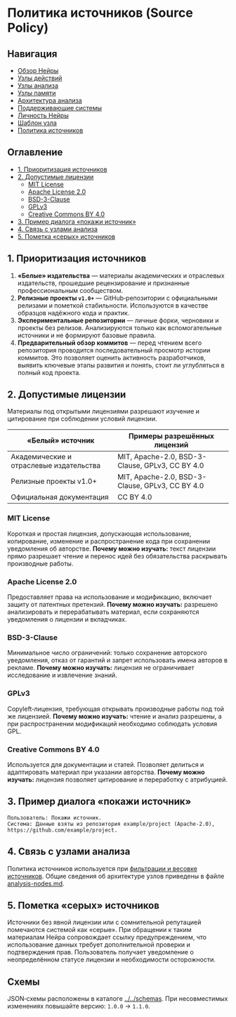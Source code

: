 # Политика источников (Source Policy)

## Навигация
- [Обзор Нейры](README.md)
- [Узлы действий](action-nodes.md)
- [Узлы анализа](analysis-nodes.md)
- [Узлы памяти](memory-nodes.md)
- [Архитектура анализа](analysis-architecture.md)
- [Поддерживающие системы](support-systems.md)
- [Личность Нейры](personality.md)
- [Шаблон узла](node-template.md)
- [Политика источников](source-policy.md)


## Оглавление
- [1. Приоритизация источников](#1-приоритизация-источников)
- [2. Допустимые лицензии](#2-допустимые-лицензии)
  - [MIT License](#mit-license)
  - [Apache License 2.0](#apache-license-20)
  - [BSD-3-Clause](#bsd-3-clause)
  - [GPLv3](#gplv3)
  - [Creative Commons BY 4.0](#creative-commons-by-40)
- [3. Пример диалога «покажи источник»](#3-пример-диалога-покажи-источник)
- [4. Связь с узлами анализа](#4-связь-с-узлами-анализа)
- [5. Пометка «серых» источников](#5-пометка-серых-источников)

## 1. Приоритизация источников
1. **«Белые» издательства** — материалы академических и отраслевых издательств, прошедшие рецензирование и признанные профессиональным сообществом.
2. **Релизные проекты `v1.0+`** — GitHub‑репозитории с официальными релизами и пометкой стабильности. Используются в качестве образцов надёжного кода и практик.
3. **Экспериментальные репозитории** — личные форки, черновики и проекты без релизов. Анализируются только как вспомогательные источники и не формируют базовые правила.
4. **Предварительный обзор коммитов** — перед чтением всего репозитория проводится последовательный просмотр истории коммитов. Это позволяет оценить активность разработчиков, выявить ключевые этапы развития и понять, стоит ли углубляться в полный код проекта.

## 2. Допустимые лицензии
Материалы под открытыми лицензиями разрешают изучение и цитирование при соблюдении условий лицензии.

| «Белый» источник | Примеры разрешённых лицензий |
|------------------|------------------------------|
| Академические и отраслевые издательства | MIT, Apache-2.0, BSD-3-Clause, GPLv3, CC BY 4.0 |
| Релизные проекты v1.0+ | MIT, Apache-2.0, BSD-3-Clause, GPLv3, CC BY 4.0 |
| Официальная документация | CC BY 4.0 |

### MIT License
Короткая и простая лицензия, допускающая использование, копирование, изменение и распространение кода при сохранении уведомления об авторстве. **Почему можно изучать:** текст лицензии прямо разрешает чтение и перенос идей без обязательства раскрывать производные работы.

### Apache License 2.0
Предоставляет права на использование и модификацию, включает защиту от патентных претензий. **Почему можно изучать:** разрешено анализировать и перерабатывать материал, если сохраняются уведомления о лицензии и вкладчиках.

### BSD-3-Clause
Минимальное число ограничений: только сохранение авторского уведомления, отказ от гарантий и запрет использовать имена авторов в рекламе. **Почему можно изучать:** лицензия не ограничивает исследование и извлечение знаний.

### GPLv3
Copyleft‑лицензия, требующая открывать производные работы под той же лицензией. **Почему можно изучать:** чтение и анализ разрешены, а при распространении модификаций необходимо соблюдать условия GPL.

### Creative Commons BY 4.0
Используется для документации и статей. Позволяет делиться и адаптировать материал при указании авторства. **Почему можно изучать:** лицензия позволяет цитирование и переработку с атрибуцией.

## 3. Пример диалога «покажи источник»
```
Пользователь: Покажи источник.
Система: Данные взяты из репозитория example/project (Apache-2.0), https://github.com/example/project.
```

## 4. Связь с узлами анализа
Политика источников используется при [фильтрации и весовке источников](analysis-nodes.md#4-фильтрация-и-весовка-источников). Общие сведения об архитектуре узлов приведены в файле [analysis-nodes.md](analysis-nodes.md).

## 5. Пометка «серых» источников
Источники без явной лицензии или с сомнительной репутацией помечаются системой как «серые». При обращении к таким материалам Нейра сопровождает ссылку предупреждением, что использование данных требует дополнительной проверки и подтверждения прав. Пользователь получает уведомление о неопределённом статусе лицензии и необходимости осторожности.


## Схемы

JSON‑схемы расположены в каталоге [../../schemas](../../schemas). При несовместимых изменениях повышайте версию: `1.0.0` → `1.1.0`.
